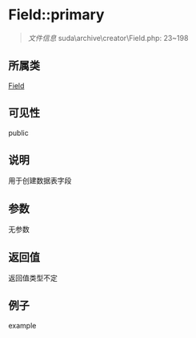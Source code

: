 # Field::primary

> *文件信息* suda\archive\creator\Field.php: 23~198
## 所属类 

[Field](../Field.md)

## 可见性

  public  
## 说明

用于创建数据表字段

## 参数

无参数
## 返回值
返回值类型不定
## 例子

example
